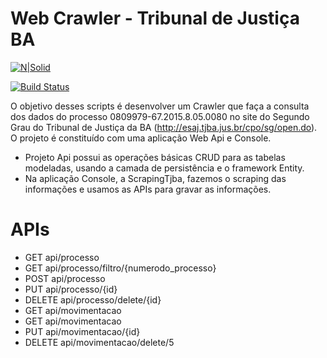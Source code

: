 # Web Crawler - Tribunal de Justiça BA

[![N|Solid](https://cldup.com/dTxpPi9lDf.thumb.png)](https://nodesource.com/products/nsolid)

[![Build Status](https://travis-ci.org/joemccann/dillinger.svg?branch=master)](https://travis-ci.org/joemccann/dillinger)

O objetivo desses scripts é desenvolver um Crawler que faça a consulta dos dados do processo 0809979-67.2015.8.05.0080 no site do Segundo Grau do Tribunal de Justiça da BA (http://esaj.tjba.jus.br/cpo/sg/open.do). O projeto é constituído com uma aplicação Web Api e Console.

  - Projeto Api possui as operações básicas CRUD para as tabelas modeladas, usando  a camada de persistência e o framework Entity.
  - Na aplicação Console, a ScrapingTjba, fazemos o scraping das informações e usamos as APIs para gravar as informações.

# APIs

  - GET api/processo
  - GET api/processo/filtro/{numerodo_processo}
  - POST api/processo
  - PUT api/processo/{id}
  - DELETE api/processo/delete/{id}
  - GET api/movimentacao
  - GET api/movimentacao
  - PUT api/movimentacao/{id}
  - DELETE api/movimentacao/delete/5




